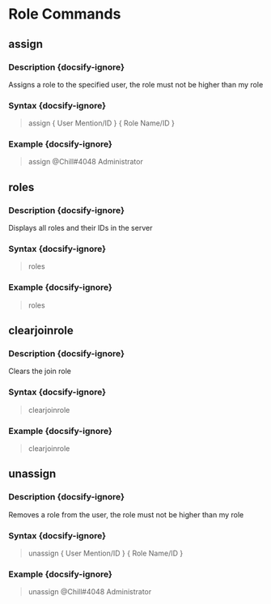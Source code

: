 # Role Commands
## assign
### Description {docsify-ignore}
Assigns a role to the specified user, the role must not be higher than my role
### Syntax {docsify-ignore}

> assign { User Mention/ID } { Role Name/ID }

### Example {docsify-ignore}

> assign @Chill#4048 Administrator

## roles
### Description {docsify-ignore}
Displays all roles and their IDs in the server
### Syntax {docsify-ignore}

> roles

### Example {docsify-ignore}

> roles

## clearjoinrole
### Description {docsify-ignore}
Clears the join role
### Syntax {docsify-ignore}

> clearjoinrole

### Example {docsify-ignore}

> clearjoinrole

## unassign
### Description {docsify-ignore}
Removes a role from the user, the role must not be higher than my role
### Syntax {docsify-ignore}

> unassign { User Mention/ID } { Role Name/ID }

### Example {docsify-ignore}

> unassign @Chill#4048 Administrator

